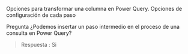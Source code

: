 Opciones para transformar una columna en Power Query. Opciones de configuración de cada paso

Pregunta
¿Podemos insertar un paso intermedio en el proceso de una consulta en Power Query?
> Respuesta : Si
